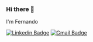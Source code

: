 ### Hi there 👋
I'm Fernando 


[![Linkedin Badge](https://img.shields.io/badge/-Follow_Me-blue?style=for-the-badge&logo=Linkedin&logoColor=white&link=https://www.linkedin.com/in/fernando-j-morelli///)](https://www.linkedin.com/in/fernando-j-morelli/) [![Gmail Badge](https://img.shields.io/badge/-Contact_Me-d44638?style=for-the-badge&logo=Gmail&logoColor=white&link=mailto:fernando.j.morelli@gmail)](mailto:fernando.j.morelli@gmail.com)
<!--
**ffernand0/ffernand0** is a ✨ _special_ ✨ repository because its `README.md` (this file) appears on your GitHub profile.



